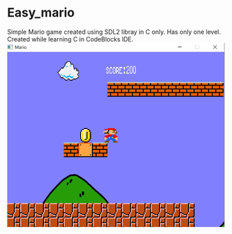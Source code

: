 # Easy_mario
Simple Mario game created using SDL2 libray in C only. Has only one level. Created while learning C in CodeBlocks IDE.
![](Screenshots/Running_Game.png)
